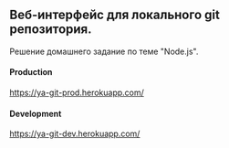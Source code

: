 ## Веб-интерфейс для локального git репозитория.
Решение домашнего задание по теме "Node.js".
#### Production
https://ya-git-prod.herokuapp.com/
#### Development
https://ya-git-dev.herokuapp.com/
